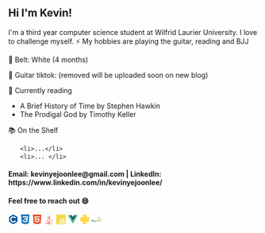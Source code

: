

<h2>Hi I'm Kevin!</h2>

<p>I'm a third year computer science student at Wilfrid Laurier University. I love to challenge myself. ⚡️ My hobbies are playing the guitar, reading and BJJ</p>
  
<p>🥋 Belt: White  (4 months)</p>

<p>🎸 Guitar tiktok: (removed will be uploaded soon on new blog)</p>

<p>📖 Currently reading </p>
<ul>
    <li>A Brief History of Time by Stephen Hawkin</li>
    <li>The Prodigal God by Timothy Keller  </li>
</ul>
<p>📚 On the Shelf </p>
<ul>

    <li>...</li>
    <li>... </li>

</ul>



<h4>Email: kevinyejoonlee@gmail.com | LinkedIn: https://www.linkedin.com/in/kevinyejoonlee/</h4>
<h4>Feel free to reach out 😄</h4>

<p> 
  <img src="https://github.com/devicons/devicon/blob/master/icons/c/c-plain.svg" alt="c" width="20" height="20" /> 
  <img src="https://github.com/devicons/devicon/blob/master/icons/css3/css3-plain.svg" alt="css3" width="20" height="20" />
  <img src="https://github.com/devicons/devicon/blob/master/icons/html5/html5-plain.svg" alt="html5" width="20" height="20" />
  <img src="https://github.com/devicons/devicon/blob/master/icons/java/java-plain.svg" alt="java" width="20" height="20" />
  <img src="https://github.com/devicons/devicon/blob/master/icons/javascript/javascript-plain.svg" alt="javascript" width="20" height="20" />
  <img src="https://github.com/devicons/devicon/blob/master/icons/vuejs/vuejs-original.svg" alt="vue" width="20" height="20"/>
  <img src="https://github.com/devicons/devicon/blob/master/icons/python/python-plain.svg" alt="python" width="20" height="20" />
  <img src="https://github.com/devicons/devicon/blob/master/icons/mysql/mysql-original-wordmark.svg" alt="sql" width="20" height="20" />
</p>

